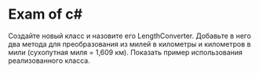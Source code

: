 # Exam of c#
Создайте новый класс и назовите его LengthConverter.  Добавьте в него два метода для преобразования из милей в километры и километров в мили (сухопутная миля = 1,609 км).  Показать пример использования реализованного класса.